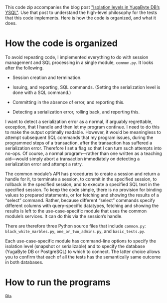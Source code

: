 This code zip accompanies the blog post
["Isolation levels in YugaByte DB’s YSQL"](https://blog.yugabyte.com/relational-data-modeling-with-foreign-keys-in-a-distributed-sql-database/). Use that post to understand the high-level philosophy for the tests that this code implements. Here is how the code is organized, and what it does.

# How the code is organized
To avoid repeating code, I implemented everything to do with session management and SQL processing in a single module, `common.py`. It looks after the following.

* Session creation and termination.

* Issuing, and reporting, SQL commands. (Setting the serialization level is done with a SQL command.)

* Committing in the absence of error, and reporting this.

* Detecting a serialization error, rolling back, and reporting this.

I want to detect a serialization error as a normal, if arguably regrettable, exception, that I handle and then let my program continue. I need to do this to make the output optimally readable. However, it would be meaningless to attempt subsequent SQL commands that my program issues, during the programmed steps of a transaction, after the transaction has suffered a serialization error. Therefore I set a flag so that I can turn such attempts into no-ops. Of course, a normal program—rather than one written as a teaching aid—would simply abort a transaction immediately on detecting a serialization error and attempt a retry.

The common module’s API has procedures to create a session and return a handle for it, to terminate a session, to commit in the specified session, to rollback in the specified session, and to execute a specified SQL text in the specified session. To keep the code simple, there is no provision for binding values to prepared statements, or for fetching and showing the results of a “select” command. Rather, because different “select” commands specify different columns with query-specific datatypes, fetching and showing the results is left to the use-case-specific module that uses the common module’s services. It can do this via the session’s handle.

There are therefore three Python source files that include `common.py`: `black_white_marbles.py`, `one_or_two_admins.py`, and `basic_tests.py`.

Each use-case-specific module has command-line options to specify the isolation level (snapshot or serializable) and to specify the database (YugaByte DB or PostgreSQL) to which to connect. The latter choice allows you to confirm that each of all the tests has the semantically same outcome in both databases.

# How to run the programs

Bla
